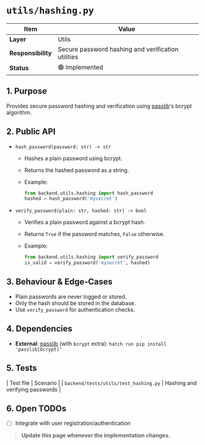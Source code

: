 <!-- filepath: c:\Users\00010654\Documents\Git\ReViewPoint\docs\backend\utils\hashing.py.md -->

# `utils/hashing.py`

| Item               | Value                                              |
| ------------------ | -------------------------------------------------- |
| **Layer**          | Utils                                              |
| **Responsibility** | Secure password hashing and verification utilities |
| **Status**         | 🟢 Implemented                                     |

## 1. Purpose

Provides secure password hashing and verification using [passlib]'s bcrypt algorithm.

## 2. Public API

- `hash_password(password: str) -> str`
  - Hashes a plain password using bcrypt.
  - Returns the hashed password as a string.
  - Example:

    ```python
    from backend.utils.hashing import hash_password
    hashed = hash_password('mysecret')
    ```

- `verify_password(plain: str, hashed: str) -> bool`
  - Verifies a plain password against a bcrypt hash.
  - Returns `True` if the password matches, `False` otherwise.
  - Example:

    ```python
    from backend.utils.hashing import verify_password
    is_valid = verify_password('mysecret', hashed)
    ```

## 3. Behaviour & Edge-Cases

- Plain passwords are never logged or stored.
- Only the hash should be stored in the database.
- Use `verify_password` for authentication checks.

## 4. Dependencies

- **External**: [passlib] (with `bcrypt` extra): `hatch run pip install 'passlib[bcrypt]'`

## 5. Tests

| Test file | Scenario |
| `backend/tests/utils/test_hashing.py` | Hashing and verifying passwords |

## 6. Open TODOs

- [ ] Integrate with user registration/authentication

[passlib]: https://passlib.readthedocs.io/en/stable/

> **Update this page whenever the implementation changes.**
